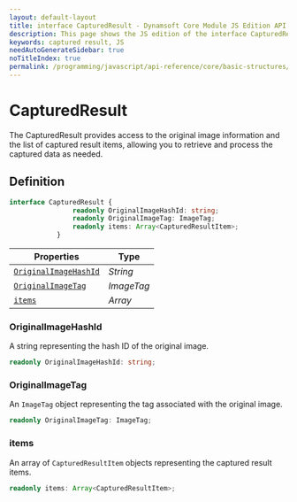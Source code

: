 ```yaml
---
layout: default-layout
title: interface CapturedResult - Dynamsoft Core Module JS Edition API Reference
description: This page shows the JS edition of the interface CapturedResult in Dynamsoft Core Module.
keywords: captured result, JS
needAutoGenerateSidebar: true
noTitleIndex: true
permalink: /programming/javascript/api-reference/core/basic-structures/captured-result-v2.0.10.html
---
```


# CapturedResult

The CapturedResult provides access to the original image information and the list of captured result items, allowing you to retrieve and process the captured data as needed.

## Definition

```typescript
interface CapturedResult {
                readonly OriginalImageHashId: string;
                readonly OriginalImageTag: ImageTag;
                readonly items: Array<CapturedResultItem>;
            }
```



| Properties            | Type |
|----------------------|-------------|
| [`OriginalImageHashId`](#originalimagehashid) | *String* |
| [`OriginalImageTag`](#originalimagetag) | *ImageTag* |
| [`items`](#items) | *Array* |

### OriginalImageHashId

A string representing the hash ID of the original image.

```typescript
readonly OriginalImageHashId: string;
```

### OriginalImageTag

An `ImageTag` object representing the tag associated with the original image.

```typescript
readonly OriginalImageTag: ImageTag;
```

### items

An array of `CapturedResultItem` objects representing the captured result items.

```typescript
readonly items: Array<CapturedResultItem>;
```